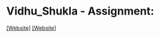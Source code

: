 # Vidhu_Shukla - Assignment:
[[Website]](https://nift-web-design.github.io/Vidhu_Shukla/Assignment_1)
[[Website]](https://nift-web-design.github.io/Vidhu_Shukla/Assignment_2)
